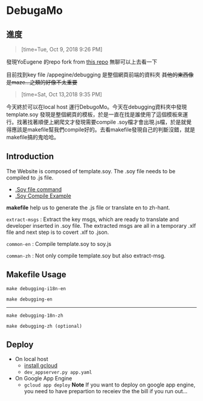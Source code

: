 # DebugaMo

## 進度
> [time=Tue, Oct 9, 2018 9:26 PM]
> 

發現YoEugene 的repo fork from [this repo](https://github.com/Roger-Wu/blockly-games) 無聊可以上去看一下

目前找到key file
/appegine/debugging
是整個網頁前端的資料夾
~~其他的東西像是maze...之類的好像不太重要~~

> [time=Sat, Oct 13,2018 9:35 PM]


今天終於可以在local host 運行DebugoMo。今天在debugging資料夾中發現template.soy 發現是整個網頁的模板，於是一直在找是誰使用了這個模板來運行。找著找著順便上網爬文才發現需要compile .soy檔才會出現.js檔，於是就覺得應該是makefile幫我們compile好的。去看makefile發現自己的判斷沒錯，就是makefile搞的鬼哈哈。

## Introduction

The Website is composed of template.soy. The .soy file needs to be compiled to .js file. 
* [.Soy file command](https://developers.google.com/closure/templates/docs/commands)
* [.Soy Compile Example](https://developers.google.com/closure/templates/docs/helloworld_js)

**makefile** help us to generate the .js file or translate en to zh-hant.

`extract-msgs` : 
Extract the key msgs, which are ready to translate and developer inserted in .soy file. The extracted msgs are all in a temporary .xlf file and next step is to covert .xlf to .json.


`common-en` : 
Compile template.soy to soy.js

`comman-zh` : 
Not only compile template.soy but also extract-msg.

## Makefile Usage

```
make debugging-i18n-en
```

```
make debugging-en
```
---
```
make debugging-18n-zh
```

```
make debugging-zh (optional)
```

## Deploy

* On local host
    * [install gcloud](https://cloud.google.com/sdk/install)
    * `dev_appserver.py app.yaml`
* On Google App Engine
    * `gcloud app deploy`
**Note** If you want to deploy on google app engine, you need to have prepartion to receiev the the bill if you run out...

    
